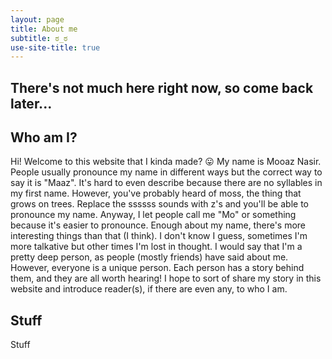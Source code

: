 ```yaml
---
layout: page
title: About me
subtitle: ಠ_ಠ
use-site-title: true
---
```

## There's not much here right now, so come back later...

## Who am I?
  Hi! Welcome to this website that I kinda made? 😛 My name is Mooaz Nasir.
  People usually pronounce my name in different ways but the correct way to say it is "Maaz".
  It's hard to even describe because there
  are no syllables in my first name. However, you've probably heard of moss, the thing
  that grows on trees. Replace the ssssss sounds with z's and you'll be able to pronounce
  my name. Anyway, I let people call me "Mo" or something because it's easier to pronounce.
  Enough about my name, there's more interesting things than that (I think). I don't know
  I guess, sometimes I'm more talkative but other times I'm lost in thought. I would say
  that I'm a pretty deep person, as people (mostly friends) have said about me. However,
  everyone is a unique person. Each person has a story behind them, and they are all
  worth hearing! I hope to sort of share my story in this website and introduce
  reader(s), if there are even any, to who I am.

## Stuff
  Stuff
